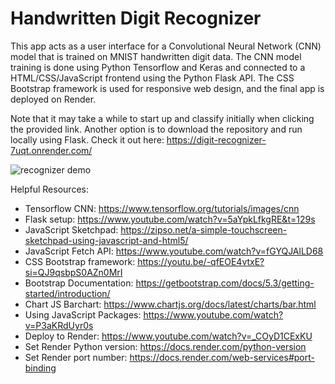 # Handwritten Digit Recognizer

This app acts as a user interface for a Convolutional Neural Network (CNN) model that is trained on MNIST handwritten digit data. The CNN model training is done using Python Tensorflow and Keras and connected to a HTML/CSS/JavaScript frontend using the Python Flask API. The CSS Bootstrap framework is used for responsive web design, and the final app is deployed on Render.

Note that it may take a while to start up and classify initially when clicking the provided link. Another option is to download the repository and run locally using Flask.
Check it out here: https://digit-recognizer-7uqt.onrender.com/

![recognizer demo](https://github.com/user-attachments/assets/7164100b-9f65-43b9-9a1c-1c8a238291d7)

Helpful Resources:
- Tensorflow CNN: https://www.tensorflow.org/tutorials/images/cnn
- Flask setup: https://www.youtube.com/watch?v=5aYpkLfkgRE&t=129s
- JavaScript Sketchpad: https://zipso.net/a-simple-touchscreen-sketchpad-using-javascript-and-html5/
- JavaScript Fetch API: https://www.youtube.com/watch?v=fGYQJAlLD68
- CSS Bootstrap framework: https://youtu.be/-qfEOE4vtxE?si=QJ9qsbpS0AZn0MrI
- Bootstrap Documentation: https://getbootstrap.com/docs/5.3/getting-started/introduction/
- Chart JS Barchart: https://www.chartjs.org/docs/latest/charts/bar.html
- Using JavaScript Packages: https://www.youtube.com/watch?v=P3aKRdUyr0s
- Deploy to Render: https://www.youtube.com/watch?v=_COyD1CExKU
- Set Render Python version: https://docs.render.com/python-version
- Set Render port number: https://docs.render.com/web-services#port-binding
